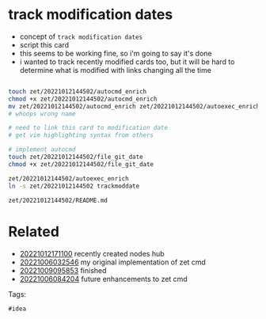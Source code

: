 # track modification dates

- concept of `track modification dates`
- script this card
- this seems to be working fine, so i'm going to say it's done
- i wanted to track recently modified cards too, but it will be hard to determine what is modified with links changing all the time

```bash

touch zet/20221012144502/autocmd_enrich
chmod +x zet/20221012144502/autocmd_enrich
mv zet/20221012144502/autocmd_enrich zet/20221012144502/autoexec_enrich
# whoops wrong name

# need to link this card to modification date
# get vim highlighting syntax from others

# implement autocmd
touch zet/20221012144502/file_git_date
chmod +x zet/20221012144502/file_git_date

zet/20221012144502/autoexec_enrich
ln -s zet/20221012144502 trackmoddate

```

` zet/20221012144502/README.md `

# Related

- [20221012171100](/zet/20221012171100/README.md) recently created nodes hub
- [20221006032546](/zet/20221006032546/README.md) my original implementation of zet cmd
- [20221009095853](/zet/20221009095853/README.md) finished
- [20221006084204](/zet/20221006084204/README.md) future enhancements to zet cmd

Tags:

    #idea
